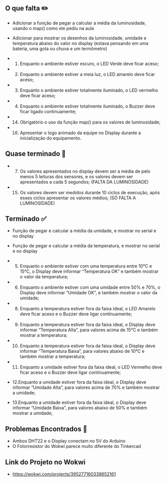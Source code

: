 ## O que falta ✏️
- Adicionar a função de pegar a calcular a média da luminosidade, usando o map() como ele pediu na aula
- Adicionar para mostrar os desenhos da luminosidade, umidade e temperatura abaixo do valor no display (estava pensando em uma bateria, uma gota ou chuva e um termômetro)
  
- 1. Enquanto o ambiente estiver escuro, o LED Verde deve ficar aceso;
- 2. Enquanto o ambiente estiver a meia luz, o LED amarelo deve ficar aceso;
- 3. Enquanto o ambiente estiver totalmente iluminado, o LED vermelho deve ficar aceso;
- 4. Enquanto o ambiente estiver totalmente iluminado, o Buzzer deve ficar ligado 
continuamente;
- 14. Obrigatório o uso da função map() para os valores de luminosidade;
- 16. Apresentar o logo animado da equipe no Display durante a inicialização do equipamento.


## Quase terminado 🤠
- 7. Os valores apresentados no display devem ser a média de pelo menos 5 leituras dos 
sensores, e os valores devem ser apresentados a cada 5 segundos; (FALTA DA LUMINOSIDADE)
- 15. Os valores devem ser medidos durante 10 ciclos de execução, após esses ciclos 
apresentar os valores médios; (SÓ FALTA A LUMINOSIDADE)



## Terminado ✅
- Função de pegar e calcular a média da umidade, e mostrar no serial e no display
- Função de pegar e calcular a média da temperatura, e mostrar no serial e no display

- 5. Enquanto o ambiente estiver com uma temperatura entre 10°C e 15°C, o Display deve 
informar “Temperatura OK” e também mostrar o valor da temperatura;
- 6. Enquanto o ambiente estiver com uma umidade entre 50% e 70%, o Display deve 
informar “Umidade OK”, e também mostrar o valor da umidade;
- 8. Enquanto a temperatura estiver fora da faixa ideal, o LED Amarelo deve ficar aceso e o 
Buzzer deve ligar continuamente;
- 9. Enquanto a temperatura estiver fora da faixa ideal, o Display deve informar “Temperatura
Alta”, para valores acima de 15°C e também mostrar a temperatura;
- 10. Enquanto a temperatura estiver fora da faixa ideal, o Display deve informar “Temperatura
Baixa”, para valores abaixo de 10°C e também mostrar a temperatura;
- 11. Enquanto a umidade estiver fora da faixa ideal, o LED Vermelho deve ficar aceso e o
Buzzer deve ligar continuamente;
- 12.Enquanto a umidade estiver fora da faixa ideal, o Display deve informar “Umidade Alta”, 
para valores acima de 70% e também mostrar a umidade;
- 13.Enquanto a umidade estiver fora da faixa ideal, o Display deve informar “Umidade Baixa”, 
para valores abaixo de 50% e também mostrar a umidade;


## Problemas Encontrados 🤔
- Ambos DHT22 e o Display conectam no 5V do Arduino
- O Fotorresistor do Wokwi parece muito diferente do Tinkercad

## Link do Projeto no Wokwi
- https://wokwi.com/projects/395277160338652161
